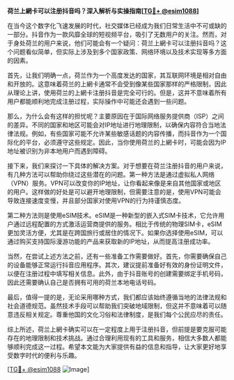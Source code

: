 **荷兰上網卡可以注册抖音吗？深入解析与实操指南[[TG💪+ @esim1088](https://t.me/s/esim1088)]**

在当今这个数字化飞速发展的时代，社交媒体已经成为我们日常生活中不可或缺的一部分。抖音作为一款风靡全球的短视频平台，吸引了无数用户的关注。然而，对于身处荷兰的用户来说，他们可能会有一个疑问：荷兰上網卡可以注册抖音吗？这个问题看似简单，但实际上涉及到多个国家政策、网络环境以及技术实现等多方面的因素。

首先，让我们明确一点，荷兰作为一个高度发达的国家，其互联网环境是相对自由和开放的。这意味着荷兰的上網卡通常不会受到像某些国家那样的严格限制，因此从理论上讲，使用荷兰的上網卡注册抖音是完全可行的。但是，这并不意味着所有用户都能顺利地完成注册过程，实际操作中可能还会遇到一些问题。

那么，为什么会有这样的担忧呢？主要原因在于国际网络服务提供商（ISP）之间的差异。不同的国家和地区可能会对IP地址进行地理限制，以确保内容符合当地法律法规。例如，有些国家可能不允许某些敏感话题的内容传播，而抖音作为一个国际化的平台，必须遵守这些规定。因此，当你使用荷兰的上網卡时，可能会因为IP地址被识别为非本地用户而遇到障碍。

接下来，我们来探讨一下具体的解决方案。对于想要在荷兰注册抖音的用户来说，有几种方法可以帮助你绕过这些潜在的问题。第一种方法是通过虚拟私人网络（VPN）服务。VPN可以改变你的IP地址，让你看起来像是来自其他国家或地区的用户。这样做的好处是可以避开地理限制，但需要注意的是，使用VPN可能会导致连接速度变慢，并且部分国家对使用VPN的行为持谨慎态度。

第二种方法则是使用eSIM技术。eSIM是一种新型的嵌入式SIM卡技术，它允许用户通过远程配置的方式激活运营商提供的服务。相比于传统的物理SIM卡，eSIM更加灵活方便，尤其是在跨国旅行或居住的情况下。如果你选择使用eSIM，可以通过购买支持国际漫游功能的产品来获取新的IP地址，从而提高注册成功率。

当然，在尝试上述方法之前，还有一些准备工作需要做好。首先，你需要确保自己的设备能够正常运行抖音应用程序。其次，建议提前准备好有效的身份证明文件，以便在注册过程中填写相关信息。此外，由于抖音账号的创建需要绑定手机号码，因此还需要确认自己是否拥有可用的荷兰本地电话号码。

最后，值得一提的是，无论采用哪种方式，我们都应该始终遵循当地的法律法规和社会道德规范。虽然技术手段可以帮助我们突破地域限制，但这并不意味着可以随意违反相关规定。尊重他国的文化习俗和法律制度，是我们每个公民应尽的责任。

综上所述，荷兰上網卡确实可以在一定程度上用于注册抖音，但前提是要克服可能存在的地理限制和技术挑战。通过合理利用现有的工具和服务，相信大多数人都能够顺利完成这一过程。希望本文能为大家提供有益的信息和指导，让大家更好地享受数字时代的便利与乐趣。

[[TG💪+ @esim1088](https://t.me/s/esim1088) ![Image](https://i.postimg.cc/4NQfJmqS/Snipaste-2025-05-13-00-14-12.png)]